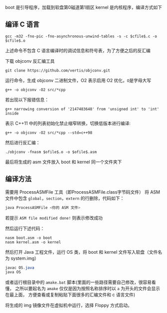 boot 是引导程序，加载到软盘第0磁道第1扇区
kernel 是内核程序，编译方式如下
## 编译 C 语言
```shell script
gcc -m32 -fno-pic -fno-asynchronous-unwind-tables -s -c $cfile$.c -o $cfile$.o 
```

上述命令不包含 C 语言编译时的调试信息和符号表，为了方便之后的反汇编

下载 objconv 反汇编工具

```shell script
git clone https://github.com/vertis/objconv.git
```

运行命令，生成 objconv 二进制文件，O2 表示启用 O2 优化，``O``是字母大写

```shell script
g++ -o objconv -O2 src/*cpp
```

若出现以下报错信息：
```shell script
g++ narrowing conversion of '2147483648' from 'unsigned int' to 'int' inside
```

表示 C++11 中的列表初始化禁止缩窄转换，切换低版本进行编译:

```shell script
g++ -o objconv -O2 src/*cpp --std=c++98
```

然后进行反汇编：

```shell script
./objconv -fnasm $ofile$.o -o $ofile$.asm
```

最后将生成的 asm 文件放入 boot 和 kernel 同一个文件夹下

## 编译方法
需要用 ProcessASMFile 工具（即ProcessASMFile.class字节码文件）
将 ASM 文件中包含 `global`，`section`，`extern` 的行删除，代码如下：

```java
java ProcessASMFile <你的 ASM 文件>
```

若提示 `ASM file modified done!` 则表示修改成功

然后运行下述代码：

```shell script
nasm boot.asm -o boot
nasm kernel.asm -o kernel
```

然后打开 Java 工程文件，运行 OS 类，将 boot 和 kernel 文件写入软盘（文件名为 system.img）

```java
javac OS.java
java OS
```

或者运行根目录中的 `amake.bat` 脚本(里面的一些路径需要自己修改，很容易看懂，
之所以要起名为 `amake` 仅仅是因为按照名称排序时以 `a` 为开头的文件会显示在最上面，
方便查看或复制粘贴下面很多的汇编文件和 c 语言文件)

将生成的 img 镜像文件在虚拟机中运行，选择 Floppy 方式启动。